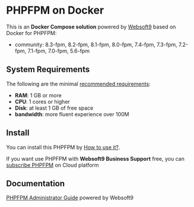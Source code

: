 # PHPFPM on Docker  

This is an **Docker Compose solution** powered by [Websoft9](https://www.websoft9.com) based on Docker for PHPFPM:


 - community:  8.3-fpm, 8.2-fpm, 8.1-fpm, 8.0-fpm, 7.4-fpm, 7.3-fpm, 7.2-fpm, 7.1-fpm, 7.0-fpm, 5.6-fpm


## System Requirements

The following are the minimal [recommended requirements](https://hub.docker.com/_/php):

* **RAM**: 1 GB or more
* **CPU**: 1 cores or higher
* **Disk**: at least 1 GB of free space
* **bandwidth**: more fluent experience over 100M  

## Install

You can install this PHPFPM by [How to use it?](https://github.com/Websoft9/docker-library#how-to-use-it).   

If you want use PHPFPM with **Websoft9 Business Support** free, you can [subscribe PHPFPM](https://www.websoft9.com/apps) on Cloud platform

## Documentation

[PHPFPM Administrator Guide](https://support.websoft9.com/docs/phpfpm) powered by Websoft9